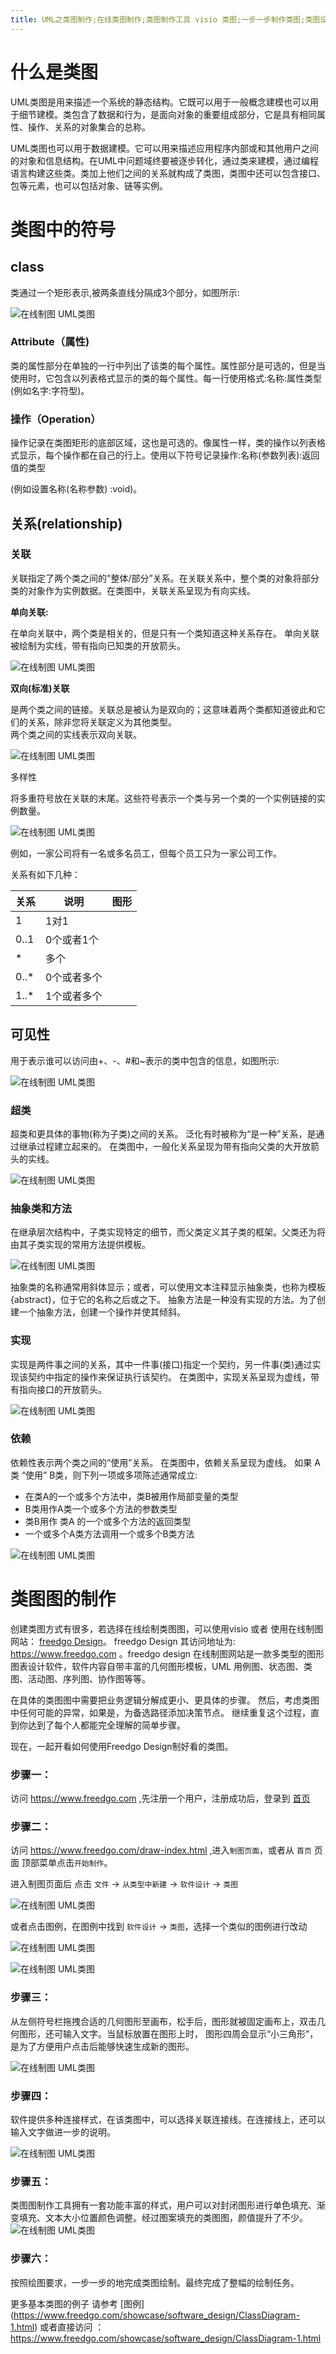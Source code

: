 ```yaml
---
title: UML之类图制作;在线类图制作;类图制作工具 visio 类图;一步一步制作类图;类图设计与实现,还在用visio画类图?不看后悔;怎么制作类图;面向对象类图制作,
---
```


# 什么是类图

UML类图是用来描述一个系统的静态结构。它既可以用于一般概念建模也可以用于细节建模。类包含了数据和行为，是面向对象的重要组成部分，它是具有相同属性、操作、关系的对象集合的总称。

UML类图也可以用于数据建模。它可以用来描述应用程序内部或和其他用户之间的对象和信息结构。在UML中问题域终要被逐步转化，通过类来建模，通过编程语言构建这些类。类加上他们之间的关系就构成了类图，类图中还可以包含接口、包等元素，也可以包括对象、链等实例。

# 类图中的符号

## class

类通过一个矩形表示,被两条直线分隔成3个部分，如图所示:

![在线制图 UML类图](https://www.freedgo.com/public/themes/freedgo/uml/class.png "在线制图 UML类图")

### Attribute（属性)

类的属性部分在单独的一行中列出了该类的每个属性。属性部分是可选的，但是当使用时，它包含以列表格式显示的类的每个属性。每一行使用格式:名称:属性类型(例如名字:字符型)。

###  操作（Operation）

操作记录在类图矩形的底部区域，这也是可选的。像属性一样，类的操作以列表格式显示，每个操作都在自己的行上。使用以下符号记录操作:名称(参数列表):返回值的类型

(例如设置名称(名称参数) :void)。

## 关系(relationship)

### 关联

 关联指定了两个类之间的"整体/部分”关系。在关联关系中，整个类的对象将部分类的对象作为实例数据。在类图中，关联关系呈现为有向实线。  

**单向关联:** 

在单向关联中，两个类是相关的，但是只有一个类知道这种关系存在。 单向关联被绘制为实线，带有指向已知类的开放箭头。

![在线制图 UML类图](https://www.freedgo.com/public/themes/freedgo/uml/class12.png "在线制图 UML类图")


**双向(标准)关联**

是两个类之间的链接。关联总是被认为是双向的；这意味着两个类都知道彼此和它们的关系，除非您将关联定义为其他类型。  
两个类之间的实线表示双向关联。

![在线制图 UML类图](https://www.freedgo.com/public/themes/freedgo/uml/class13.png "在线制图 UML类图")

多样性
 
将多重符号放在关联的末尾。这些符号表示一个类与另一个类的一个实例链接的实例数量。

![在线制图 UML类图](https://www.freedgo.com/public/themes/freedgo/uml/class14.png "在线制图 UML类图")

例如，一家公司将有一名或多名员工，但每个员工只为一家公司工作。

关系有如下几种：

关系|说明|图形
--- | --- |---
1| 1对1 |
0..1 | 0个或者1个
* | 多个
0..* | 0个或者多个
1..* | 1个或者多个


## 可见性

用于表示谁可以访问由+、-、#和~表示的类中包含的信息，如图所示:

![在线制图 UML类图](https://www.freedgo.com/public/themes/freedgo/uml/class1.png "在线制图 UML类图")


### 超类

超类和更具体的事物(称为子类)之间的关系。
泛化有时被称为“是一种”关系，是通过继承过程建立起来的。 
在类图中，一般化关系呈现为带有指向父类的大开放箭头的实线。

![在线制图 UML类图](https://www.freedgo.com/public/themes/freedgo/uml/class2.png "在线制图 UML类图")


### 抽象类和方法

在继承层次结构中，子类实现特定的细节，而父类定义其子类的框架。父类还为将由其子类实现的常用方法提供模板。

![在线制图 UML类图](https://www.freedgo.com/public/themes/freedgo/uml/class3.png "在线制图 UML类图")

抽象类的名称通常用斜体显示；或者，可以使用文本注释显示抽象类，也称为模板{abstract}，位于它的名称之后或之下。
抽象方法是一种没有实现的方法。为了创建一个抽象方法，创建一个操作并使其倾斜。

### 实现

实现是两件事之间的关系，其中一件事(接口)指定一个契约，另一件事(类)通过实现该契约中指定的操作来保证执行该契约。
在类图中，实现关系呈现为虚线，带有指向接口的开放箭头。

![在线制图 UML类图](https://www.freedgo.com/public/themes/freedgo/uml/class4.png "在线制图 UML类图")

### 依赖

依赖性表示两个类之间的“使用”关系。
在类图中，依赖关系呈现为虚线。 
如果 A类 “使用” B类，则下列一项或多项陈述通常成立: 
- 在类A的一个或多个方法中，类B被用作局部变量的类型
- B类用作A类一个或多个方法的参数类型 
- 类B用作 类A 的一个或多个方法的返回类型 
- 一个或多个A类方法调用一个或多个B类方法

![在线制图 UML类图](https://www.freedgo.com/public/themes/freedgo/uml/class5.png "在线制图 UML类图")


# 类图图的制作

创建类图方式有很多，若选择在线绘制类图图，可以使用visio 或者 使用在线制图网站： [freedgo Design](https://www.freedgo.com  "在线制图工具")。 freedgo Design 其访问地址为: https://www.freedgo.com 。freedgo design 在线制图网站是一款多类型的图形图表设计软件，软件内容自带丰富的几何图形模板，UML 用例图、状态图、类图、活动图、序列图、协作图等等。


在具体的类图图中需要把业务逻辑分解成更小、更具体的步骤。 然后，考虑类图中任何可能的异常，如果是，为备选路径添加决策节点。
 继续重复这个过程，直到你达到了每个人都能完全理解的简单步骤。

现在，一起开看如何使用Freedgo Design制好看的类图。

### 步骤一：

访问 https://www.freedgo.com ,先注册一个用户，注册成功后，登录到 [首页](https://www.freedgo.com)

### 步骤二：

访问 https://www.freedgo.com/draw-index.html ,进入`制图页面`，或者从 `首页` 页面 顶部菜单点击`开始制作`。

进入制图页面后 点击 `文件` -> `从类型中新建` -> `软件设计` -> `类图`

![在线制图 UML类图](https://www.freedgo.com/public/themes/freedgo/uml/class6.png "在线制图 UML类图")


或者点击图例，在图例中找到 `软件设计` -> `类图`，选择一个类似的图例进行改动

![在线制图 UML类图](https://www.freedgo.com/public/themes/freedgo/uml/class7.png "在线制图 UML类图")


![在线制图 UML类图](https://www.freedgo.com/public/themes/freedgo/uml/class8.png "在线制图 UML类图")

### 步骤三：

从左侧符号栏拖拽合适的几何图形至画布，松手后，图形就被固定画布上，双击几何图形，还可输入文字。当鼠标放置在图形上时，
图形四周会显示“小三角形”，是为了方便用户点击后能够快速生成新的图形。

![在线制图 UML类图](https://www.freedgo.com/public/themes/freedgo/uml/class9.png "在线制图 UML类图")

### 步骤四：

软件提供多种连接样式，在该类图中，可以选择关联连接线。在连接线上，还可以输入文字做进一步的说明。

![在线制图 UML类图](https://www.freedgo.com/public/themes/freedgo/uml/class10.png "在线制图 UML类图")


### 步骤五：

类图图制作工具拥有一套功能丰富的样式，用户可以对封闭图形进行单色填充、渐变填充、文本大小位置颜色调整。经过图案填充的类图图，颜值提升了不少。
![在线制图 UML类图](https://www.freedgo.com/public/themes/freedgo/uml/class11.png "在线制图 UML类图")


### 步骤六：

按照绘图要求，一步一步的地完成类图绘制。最终完成了整幅的绘制任务。 

更多基本类图的例子 请参考 [图例] (https://www.freedgo.com/showcase/software_design/ClassDiagram-1.html) 或者直接访问 ： https://www.freedgo.com/showcase/software_design/ClassDiagram-1.html


